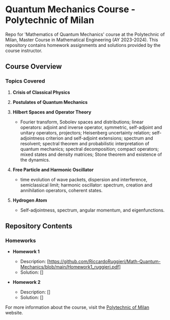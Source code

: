 # Quantum Mechanics Course - Polytechnic of Milan

Repo for 'Mathematics of Quantum Mechanics' course at the Polytechnic of Milan, Master Course in Mathematical Engineering (AY 2023-2024). This repository contains homework assignments and solutions provided by the course instructor.

## Course Overview

### Topics Covered
1. **Crisis of Classical Physics**

2. **Postulates of Quantum Mechanics**

3. **Hilbert Spaces and Operator Theory**
   - Fourier transform, Sobolev spaces and distributions; linear operators: adjoint and inverse operator, symmetric, self-adjoint and unitary operators, projectors; Heisenberg uncertainty relation; self-adjointness criterion and self-adjoint extensions; spectrum and resolvent; spectral theorem and probabilistic interpretation of quantum mechanics; spectral decomposition; compact operators; mixed states and density matrices; Stone theorem and existence of the dynamics.

4. **Free Particle and Harmonic Oscillator**
   - time evolution of wave packets, dispersion and interference, semiclassical limit; harmonic oscillator: spectrum, creation and annihilation operators, coherent states.

5. **Hydrogen Atom**
   - Self-adjointness, spectrum, angular momentum, and eigenfunctions.

## Repository Contents

### Homeworks
- **Homework 1**
  - Description: [https://github.com/RiccardoRuggieri/Math-Quantum-Mechanics/blob/main/Homework1_ruggieri.pdf]
  - Solution: []

- **Homework 2**
  - Description: []
  - Solution: []

For more information about the course, visit the [Polytechnic of Milan]([[https://www.polimi.it/](https://www4.ceda.polimi.it/manifesti/manifesti/controller/ManifestoPublic.do?EVN_DETTAGLIO_RIGA_MANIFESTO=EVENTO&c_insegn=057889&aa=2023&k_cf=225&k_corso_la=487&ac_ins=0&k_indir=MCS&lang=EN&tipoCorso=ALL_TIPO_CORSO&semestre=2&idGruppo=4748&idRiga=296891&codDescr=057889)](https://www11.ceda.polimi.it/schedaincarico/schedaincarico/controller/scheda_pubblica/SchedaPublic.do?&evn_default=evento&c_classe=811722&polij_device_category=DESKTOP&__pj0=0&__pj1=2a1dffc8fd0c6a064b25d0a4b67717cf)) website.


